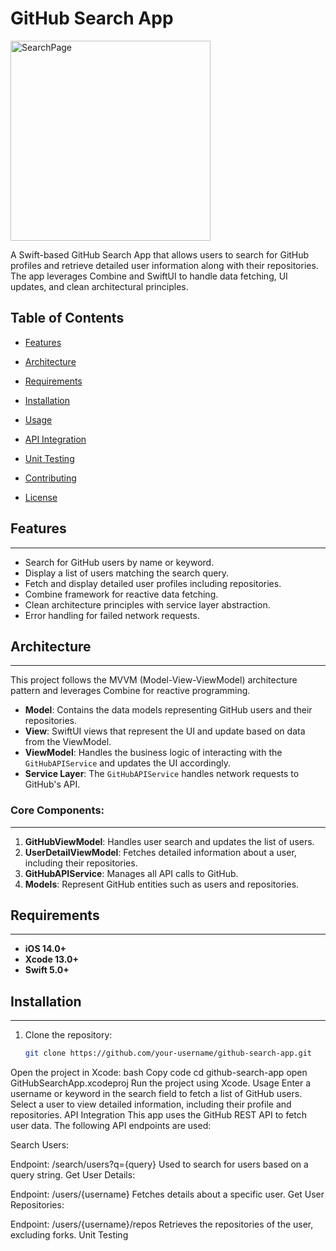 GitHub Search App
=================
<img width="320" alt="SearchPage" src="https://github.com/user-attachments/assets/0d12a9bc-289e-428a-bac8-2e2963209a96">


A Swift-based GitHub Search App that allows users to search for GitHub profiles and retrieve detailed user information along with their repositories. The app leverages Combine and SwiftUI to handle data fetching, UI updates, and clean architectural principles.

## Table of Contents

- [Features](#features)
- [Architecture](#architecture)
- [Requirements](#requirements)

- [Installation](#installation)
- [Usage](#usage)
- [API Integration](#api-integration)
- [Unit Testing](#unit-testing)
- [Contributing](#contributing)
- [License](#license)
## Features
------------

- Search for GitHub users by name or keyword.
- Display a list of users matching the search query.
- Fetch and display detailed user profiles including repositories.
- Combine framework for reactive data fetching.
- Clean architecture principles with service layer abstraction.
- Error handling for failed network requests.

## Architecture
--------------

This project follows the MVVM (Model-View-ViewModel) architecture pattern and leverages Combine for reactive programming.

- **Model**: Contains the data models representing GitHub users and their repositories.
- **View**: SwiftUI views that represent the UI and update based on data from the ViewModel.
- **ViewModel**: Handles the business logic of interacting with the `GitHubAPIService` and updates the UI accordingly.
- **Service Layer**: The `GitHubAPIService` handles network requests to GitHub's API.

### Core Components:
--------------------

1. **GitHubViewModel**: Handles user search and updates the list of users.
2. **UserDetailViewModel**: Fetches detailed information about a user, including their repositories.
3. **GitHubAPIService**: Manages all API calls to GitHub.
4. **Models**: Represent GitHub entities such as users and repositories.

## Requirements
--------------

- **iOS 14.0+**
- **Xcode 13.0+**
- **Swift 5.0+**

## Installation
--------------

1. Clone the repository:
   ```bash
   git clone https://github.com/your-username/github-search-app.git
Open the project in Xcode:
bash
Copy code
cd github-search-app
open GitHubSearchApp.xcodeproj
Run the project using Xcode.
Usage
Enter a username or keyword in the search field to fetch a list of GitHub users.
Select a user to view detailed information, including their profile and repositories.
API Integration
This app uses the GitHub REST API to fetch user data. The following API endpoints are used:

Search Users:

Endpoint: /search/users?q={query}
Used to search for users based on a query string.
Get User Details:

Endpoint: /users/{username}
Fetches details about a specific user.
Get User Repositories:

Endpoint: /users/{username}/repos
Retrieves the repositories of the user, excluding forks.
Unit Testing
